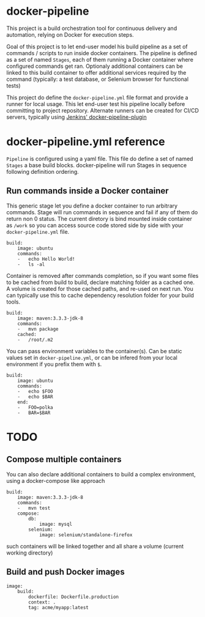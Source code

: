 # docker-pipeline

This project is a build orchestration tool for continuous delivery and automation, relying on Docker for execution steps.

Goal of this project is to let end-user model his build pipeline as a set of commands / scripts to run inside docker containers. 
The pipeline is defined as a set of named `Stages`, each of them running a Docker container where configured commands get ran. Optionaly
additional containers can be linked to this build container to offer additional services required by the command (typically: a test 
database, or Selenium browser for functional tests)

This project do define the `docker-pipeline.yml` file format and provide a runner for local usage. This let end-user test his pipeline
locally before committing to project repository. Alternate runners can be created for CI/CD servers, typically using 
[Jenkins' docker-pipeline-plugin](https://github.com/Dockins/docker-pipeline-plugin)

# docker-pipeline.yml reference

`Pipeline` is configured using a yaml file. This file do define a set of named `Stages` a base build blocks. docker-pipeline will run
Stages in sequence following definition ordering.

## Run commands inside a Docker container

This generic stage let you define a docker container to run arbitrary commands. Stage will run commands in sequence
and fail if any of them do return non 0 status. The current diretory is bind mounted inside container as `/work` so
you can access source code stored side by side with your `docker-pipeline.yml` file.

```
build:
    image: ubuntu
    commands:
    -   echo Hello World!
    -   ls -al
```

Container is removed after commands completion, so if you want some files to be cached from build to build, declare 
matching folder as a cached one. A volume is created for those cached paths, and re-used on next run. You can 
typically use this to cache dependency resolution folder for your build tools. 

```
build:
    image: maven:3.3.3-jdk-8
    commands:
    -   mvn package
    cached:
    -   /root/.m2
```

You can pass environment variables to the container(s). Can be static values set in `docker-pipeline.yml`, or can be 
infered from your local environment if you prefix them with `$`. 

```
build:
    image: ubuntu
    commands:
    -   echo $FOO
    -   echo $BAR
    end:
    -   FOO=polka
    -   BAR=$BAR
```

# TODO

## Compose multiple containers
You can also declare additional containers to build a complex environment, using a docker-compose like approach
```
build:
    image: maven:3.3.3-jdk-8
    commands:
    -   mvn test
    compose:
        db:
            image: mysql
        selenium:
            image: selenium/standalone-firefox
```

such containers will be linked together and all share a volume (current working directory)


## Build and push Docker images
```
image:
    build:
        dockerfile: Dockerfile.production
        context: . 
        tag: acme/myapp:latest
```